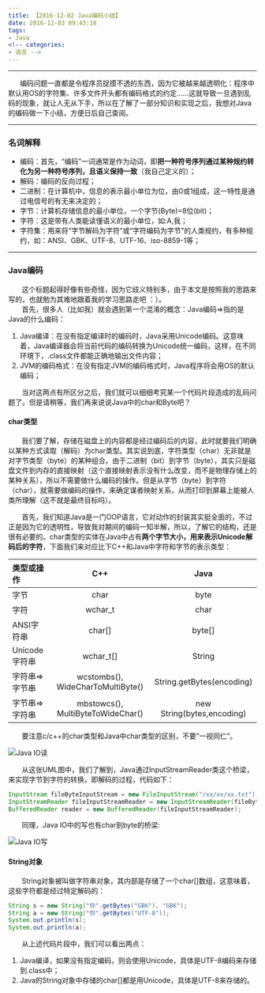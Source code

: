 ```yaml
---
title: 【2016-12-02 Java编码小结】
date: 2016-12-03 09:43:18
tags:
- Java
<!-- categories:
- 语言 -->
---
```


---

&nbsp;&nbsp;&nbsp;&nbsp;&nbsp;&nbsp;编码问题一直都是令程序员捉摸不透的东西，因为它被越来越透明化：程序中默认用OS的字符集、许多文件开头都有编码格式的约定……这就导致一旦遇到乱码的现象，就让人无从下手，所以在了解了一部分知识和实现之后，我想对Java的编码做一下小结，方便日后自己查阅。

---

### 名词解释

* 编码：首先，“编码”一词通常是作为动词，即**把一种符号序列通过某种规约转化为另一种符号序列，且语义保持一致**（我自己定义的）；
* 解码：编码的反向过程；
* 二进制：在计算机中，信息的表示最小单位为位，由0或1组成，这一特性是通过电信号的有无来决定的；
* 字节：计算机存储信息的最小单位，一个字节(Byte)=8位(bit)；
* 字符：这是带有人类能读懂语义的最小单位，如:A,我；
* 字符集：用来将“字节解码为字符”或“字符编码为字节”的人类规约，有多种规约，如：ANSI、GBK、UTF-8、UTF-16、iso-8859-1等；  


--- 

### Java编码
&nbsp;&nbsp;&nbsp;&nbsp;&nbsp;&nbsp; 这个标题起得好像有些奇怪，因为它歧义特别多，由于本文是按照我的思路来写的，也就勉为其难地跟着我的学习思路走吧 ：）。  
&nbsp;&nbsp;&nbsp;&nbsp;&nbsp;&nbsp; 首先，很多人（比如我）就会遇到第一个混淆的概念：Java编码=>指的是Java的什么编码：  
1. Java编译：在没有指定编译时的编码时，Java采用Unicode编码。这意味着，Java编译器会将当前代码的编码转换为Unicode统一编码，这样，在不同环境下，.class文件都能正确地输出文件内容；  
2. JVM的编码格式：在没有指定JVM的编码格式时，Java程序将会用OS的默认编码；

&nbsp;&nbsp;&nbsp;&nbsp;&nbsp;&nbsp; 当对这两点有所区分之后，我们就可以细细考究某一个代码片段造成的乱码问题了。但是请稍等，我们再来说说Java中的char和Byte吧？  

#### char类型
&nbsp;&nbsp;&nbsp;&nbsp;&nbsp;&nbsp; 我们要了解，存储在磁盘上的内容都是经过编码后的内容，此时就要我们明确以某种方式读取（解码）为char类型。其实说到底，字符类型（char）无非就是对字节类型（byte）的某种组合。由于二进制（bit）到字节（byte），其实只是磁盘文件到内存的直接映射（这个直接映射表示没有什么改变，而不是物理存储上的某种关系），所以不需要做什么编码的操作。但是从字节（byte）到字符（char），就需要做编码的操作，来确定谋者映射关系，从而打印到屏幕上能被人类所理解（这不就是最终目标吗）。

&nbsp;&nbsp;&nbsp;&nbsp;&nbsp;&nbsp; 首先，我们知道Java是一门OOP语言，它对动作的封装其实挺全面的，不过正是因为它的透明性，导致我对期间的编码一知半解，所以，了解它的结构，还是很有必要的。char类型的实体在Java中占有**两个字节大小，用来表示Unicode解码后的字符**，下面我们来对应比下C++和Java中字符和字节的表示类型：

|类型或操作|C++|Java|
|:---|:---:|:---:|
|字节|char|byte|
|字符|wchar_t|char|
|ANSI字符串|char[]|byte[]|
|Unicode字符串|wchar_t[]|String|
|字符串=>字节串|wcstombs(), WideCharToMultiByte()|String.getBytes(encoding)|
|字节串=>字符串|mbstowcs(), MultiByteToWideChar()|new String(bytes,encoding)|

&nbsp;&nbsp;&nbsp;&nbsp;&nbsp;&nbsp; 要注意c/c++的char类型和Java中char类型的区别，不要“一视同仁”。

![Java IO读](/images/2016/12/04/001.png)

&nbsp;&nbsp;&nbsp;&nbsp;&nbsp;&nbsp; 从这张UML图中，我们了解到，Java通过InputStreamReader类这个桥梁，来实现字节到字符的转换，即解码的过程，代码如下：


```Java
InputStream fileByteInputStream = new FileInputStream("/xx/xx/xx.txt");
InputStreamReader fileInputStreamReader = new InputStreamReader(fileByteInputStream, "GBK");  // 以GBK的方式解码二进制流
BufferedReader reader = new BufferedReader(fileInputStreamReader);  
```

&nbsp;&nbsp;&nbsp;&nbsp;&nbsp;&nbsp; 同理，Java IO中的写也有char到byte的桥梁:  

![Java IO写](/images/2016/12/04/002.png)  

#### String对象  

&nbsp;&nbsp;&nbsp;&nbsp;&nbsp;&nbsp; String对象被叫做字符串对象，其内部是存储了一个char[]数组，这意味着，这些字符都是经过特定解码的：  

```Java
String s = new String("你".getBytes("GBK"), "GBK");
String a = new String("你".getBytes("UTF-8"));
System.out.println(s);
System.out.println(a);
``` 

&nbsp;&nbsp;&nbsp;&nbsp;&nbsp;&nbsp; 从上述代码片段中，我们可以看出两点：  
1. Java编译，如果没有指定编码，则会使用Unicode，具体是UTF-8编码来存储到.class中；
2. Java的String对象中存储的char[]都是用Unicode，具体是UTF-8来存储的。





